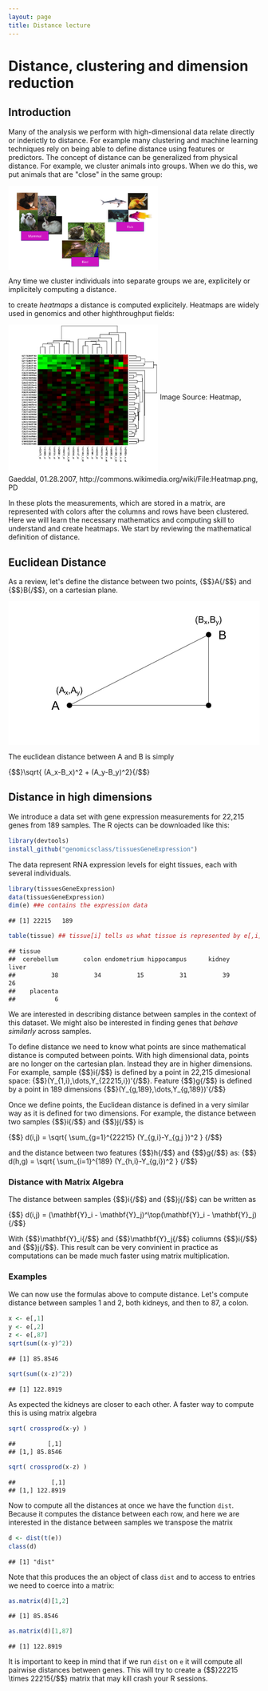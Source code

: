 ```yaml
---
layout: page
title: Distance lecture
---
```




# Distance, clustering and dimension reduction

## Introduction

Many of the analysis we perform with high-dimensional data relate directly or inderictly to distance. For example many clustering and machine learning techniques rely on being able to define distance using features or predictors. The concept of distance can be generalized from  physical distance. For example, we cluster animals into groups. When we do this, we put animals that are "close" in the same group:

<img src="images/animals.png" align="middle" width="300">

Any time we cluster individuals into separate groups we are, explicitely or implicitely computing a distance. 

to create _heatmaps_ a distance is computed explicitely. Heatmaps are widely used in genomics and other highthroughput fields:

<img src="images/Heatmap.png" align="middle" width="300">
Image Source: Heatmap, Gaeddal, 01.28.2007, http://commons.wikimedia.org/wiki/File:Heatmap.png, PD

In these plots the measurements, which are stored in a matrix, are represented with colors after the columns and rows have been clustered. 
Here we will learn the necessary mathematics and computing skill to understand and create heatmaps. We start by reviewing the mathematical definition of distance. 


## Euclidean Distance

As a review, let's define the distance between two points, {$$}A{/$$} and {$$}B{/$$}, on a cartesian plane.

<img src="images/distance-unnamed-chunk-1-1.png" title="plot of chunk unnamed-chunk-1" alt="plot of chunk unnamed-chunk-1" style="display: block; margin: auto;" />

The euclidean distance between A and B is simply

{$$}\sqrt{ (A_x-B_x)^2 + (A_y-B_y)^2}{/$$}


## Distance in high dimensions

We introduce a data set with gene expression measurements for 22,215 genes from 189 samples. The R ojects can be downloaded like this:


```r
library(devtools)
install_github("genomicsclass/tissuesGeneExpression")
```

The data represent RNA expression levels for eight tissues, each with several individuals.


```r
library(tissuesGeneExpression)
data(tissuesGeneExpression)
dim(e) ##e contains the expression data
```

```
## [1] 22215   189
```

```r
table(tissue) ## tissue[i] tells us what tissue is represented by e[,i]
```

```
## tissue
##  cerebellum       colon endometrium hippocampus      kidney       liver 
##          38          34          15          31          39          26 
##    placenta 
##           6
```

We are interested in describing distance between samples in the context of this dataset. We might also be interested in finding genes that _behave similarly_ across samples.

To define distance we need to know what points are since mathematical distance is computed between points. With high dimensional data, points are no longer on the cartesian plan. Instead they are in higher dimensions. For example, sample {$$}i{/$$} is defined by a point in 22,215 dimesional space: {$$}(Y_{1,i},\dots,Y_{22215,i})'{/$$}. Feature {$$}g{/$$} is defined by a point in 189 dimensions {$$}(Y_{g,189},\dots,Y_{g,189})'{/$$}

Once we define points, the Euclidean distance is defined in a very similar way as it is defined for two dimensions. For example, the  distance between two samples {$$}i{/$$} and {$$}j{/$$} is

{$$}
d(i,j) = \sqrt{ \sum_{g=1}^{22215} (Y_{g,i}-Y_{g,j })^2 }
{/$$}

and the distance between two features {$$}h{/$$} and {$$}g{/$$} as:
{$$}
d(h,g) = \sqrt{ \sum_{i=1}^{189} (Y_{h,i}-Y_{g,i})^2 }
{/$$}


### Distance with Matrix Algebra

The distance between samples {$$}i{/$$} and {$$}j{/$$} can be written as

{$$} d(i,j) = (\mathbf{Y}_i - \mathbf{Y}_j)^\top(\mathbf{Y}_i - \mathbf{Y}_j){/$$}

With {$$}\mathbf{Y}_i{/$$} and {$$}\mathbf{Y}_j{/$$} coliumns {$$}i{/$$} and {$$}j{/$$}. This result can be very convinient in practice as computations can be made much faster using matrix multiplication.

### Examples

We can now use the formulas above to compute distance. Let's compute distance between samples 1 and 2, both kidneys, and then to 87, a colon.


```r
x <- e[,1]
y <- e[,2]
z <- e[,87]
sqrt(sum((x-y)^2))
```

```
## [1] 85.8546
```

```r
sqrt(sum((x-z)^2))
```

```
## [1] 122.8919
```

As expected the kidneys are closer to each other. A faster way to compute this is using matrix algebra


```r
sqrt( crossprod(x-y) )
```

```
##         [,1]
## [1,] 85.8546
```

```r
sqrt( crossprod(x-z) )
```

```
##          [,1]
## [1,] 122.8919
```

Now to compute all the distances at once we have the function `dist`. Because it computes the distance between each row, and here we are interested in the distance between samples we transpose the matrix


```r
d <- dist(t(e))
class(d)
```

```
## [1] "dist"
```

Note that this produces the an object of class `dist` and to access to entries we need to coerce into a matrix:


```r
as.matrix(d)[1,2]
```

```
## [1] 85.8546
```

```r
as.matrix(d)[1,87]
```

```
## [1] 122.8919
```

It is important to keep in mind that if we run `dist` on `e` it will compute all pairwise distances between genes. This will try to create a {$$}22215 \times 22215{/$$} matrix that may kill crash your R sessions.



